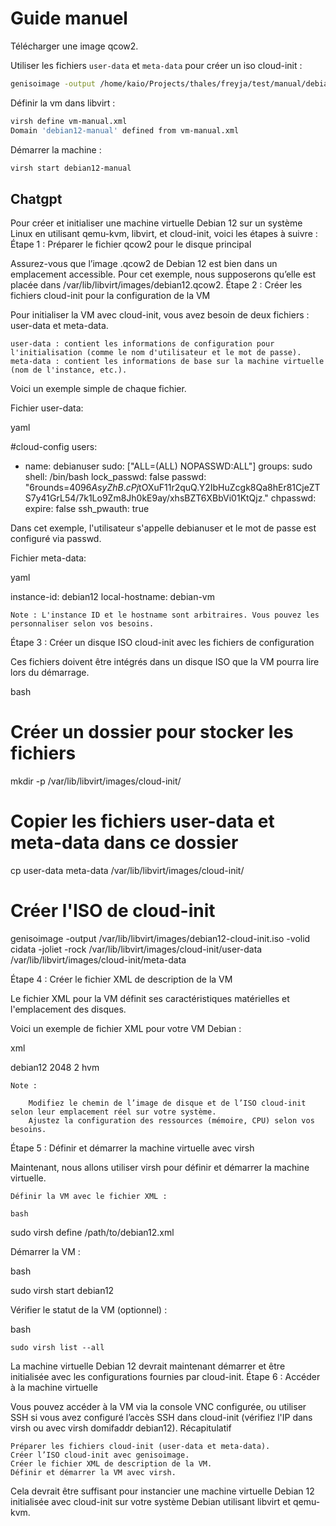 # Guide manuel

Télécharger une image qcow2.

Utiliser les fichiers `user-data` et `meta-data` pour créer un iso cloud-init :

```sh
genisoimage -output /home/kaio/Projects/thales/freyja/test/manual/debian12-cloud-init.iso -volid cidata -joliet -rock /home/kaio/Projects/thales/freyja/test/manual/user-data /home/kaio/Projects/thales/freyja/test/manual/meta-data
```

Définir la vm dans libvirt :

```sh
virsh define vm-manual.xml
Domain 'debian12-manual' defined from vm-manual.xml
```

Démarrer la machine :

```sh
virsh start debian12-manual
```

## Chatgpt

Pour créer et initialiser une machine virtuelle Debian 12 sur un système Linux en utilisant qemu-kvm, libvirt, et cloud-init, voici les étapes à suivre :
Étape 1 : Préparer le fichier qcow2 pour le disque principal

Assurez-vous que l’image .qcow2 de Debian 12 est bien dans un emplacement accessible. Pour cet exemple, nous supposerons qu’elle est placée dans /var/lib/libvirt/images/debian12.qcow2.
Étape 2 : Créer les fichiers cloud-init pour la configuration de la VM

Pour initialiser la VM avec cloud-init, vous avez besoin de deux fichiers : user-data et meta-data.

    user-data : contient les informations de configuration pour l'initialisation (comme le nom d'utilisateur et le mot de passe).
    meta-data : contient les informations de base sur la machine virtuelle (nom de l'instance, etc.).

Voici un exemple simple de chaque fichier.

Fichier user-data:

yaml

#cloud-config
users:
- name: debianuser
  sudo: ["ALL=(ALL) NOPASSWD:ALL"]
  groups: sudo
  shell: /bin/bash
  lock_passwd: false
  passwd: "$6$rounds=4096$AsyZhB.cPj$tOXuF11r2quQ.Y2IbHuZcgk8Qa8hEr81CjeZTS7y41GrL54/7k1Lo9Zm8Jh0kE9ay/xhsBZT6XBbVi01KtQjz."
chpasswd:
  expire: false
ssh_pwauth: true

Dans cet exemple, l'utilisateur s'appelle debianuser et le mot de passe est configuré via passwd.

Fichier meta-data:

yaml

instance-id: debian12
local-hostname: debian-vm

    Note : L'instance ID et le hostname sont arbitraires. Vous pouvez les personnaliser selon vos besoins.

Étape 3 : Créer un disque ISO cloud-init avec les fichiers de configuration

Ces fichiers doivent être intégrés dans un disque ISO que la VM pourra lire lors du démarrage.

bash

# Créer un dossier pour stocker les fichiers
mkdir -p /var/lib/libvirt/images/cloud-init/

# Copier les fichiers user-data et meta-data dans ce dossier
cp user-data meta-data /var/lib/libvirt/images/cloud-init/

# Créer l'ISO de cloud-init
genisoimage -output /var/lib/libvirt/images/debian12-cloud-init.iso -volid cidata -joliet -rock /var/lib/libvirt/images/cloud-init/user-data /var/lib/libvirt/images/cloud-init/meta-data

Étape 4 : Créer le fichier XML de description de la VM

Le fichier XML pour la VM définit ses caractéristiques matérielles et l'emplacement des disques.

Voici un exemple de fichier XML pour votre VM Debian :

xml

<domain type="kvm">
  <name>debian12</name>
  <memory unit="MiB">2048</memory>
  <vcpu placement="static">2</vcpu>
  <os>
    <type arch="x86_64" machine="pc-i440fx-2.9">hvm</type>
  </os>
  <devices>
    <disk type="file" device="disk">
      <driver name="qemu" type="qcow2"/>
      <source file="/var/lib/libvirt/images/debian12.qcow2"/>
      <target dev="vda" bus="virtio"/>
    </disk>
    <disk type="file" device="cdrom">
      <driver name="qemu" type="raw"/>
      <source file="/var/lib/libvirt/images/debian12-cloud-init.iso"/>
      <target dev="vdb" bus="virtio"/>
      <readonly/>
    </disk>
    <interface type="network">
      <mac address="52:54:00:00:00:01"/>
      <source network="default"/>
      <model type="virtio"/>
    </interface>
    <console type="pty"/>
    <graphics type="vnc" port="-1" autoport="yes"/>
  </devices>
</domain>

    Note :

        Modifiez le chemin de l’image de disque et de l’ISO cloud-init selon leur emplacement réel sur votre système.
        Ajustez la configuration des ressources (mémoire, CPU) selon vos besoins.

Étape 5 : Définir et démarrer la machine virtuelle avec virsh

Maintenant, nous allons utiliser virsh pour définir et démarrer la machine virtuelle.

    Définir la VM avec le fichier XML :

    bash

sudo virsh define /path/to/debian12.xml

Démarrer la VM :

bash

sudo virsh start debian12

Vérifier le statut de la VM (optionnel) :

bash

    sudo virsh list --all

La machine virtuelle Debian 12 devrait maintenant démarrer et être initialisée avec les configurations fournies par cloud-init.
Étape 6 : Accéder à la machine virtuelle

Vous pouvez accéder à la VM via la console VNC configurée, ou utiliser SSH si vous avez configuré l’accès SSH dans cloud-init (vérifiez l'IP dans virsh ou avec virsh domifaddr debian12).
Récapitulatif

    Préparer les fichiers cloud-init (user-data et meta-data).
    Créer l’ISO cloud-init avec genisoimage.
    Créer le fichier XML de description de la VM.
    Définir et démarrer la VM avec virsh.

Cela devrait être suffisant pour instancier une machine virtuelle Debian 12 initialisée avec cloud-init sur votre système Debian utilisant libvirt et qemu-kvm.
